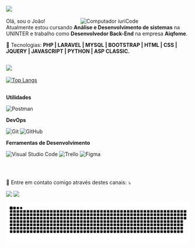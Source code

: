 
![](https://komarev.com/ghpvc/?username=jpedrols&color=006bed)

<img src="https://raw.githubusercontent.com/MicaelliMedeiros/micaellimedeiros/master/image/computer-illustration.png" min-width="300px" max-width="300px" width="300px" align="right" alt="Computador iuriCode">

<p align="left"> 
  Olá, sou o João! <br>
  Atualmente estou cursando <strong>Análise e Desenvolvimento de sistemas</strong> na UNINTER e trabalho como <strong>Desenvolvedor Back-End</strong> na empresa <strong>Aiqfome</strong>.
</p>

<p align="left">
  🤖 Tecnologias: <strong>PHP | LARAVEL | MYSQL | BOOTSTRAP | HTML | CSS | JQUERY | JAVASCRIPT | PYTHON | ASP CLASSIC.</strong>
</p>

##

<a href="https://github.com/jpedrols" align="right">
  <img height="180em" src="https://github-readme-stats.vercel.app/api?username=jpedrols&theme=midnight-purple&show_icons=true" />
</a>

[![Top Langs](https://github-readme-stats.vercel.app/api/top-langs/?username=jpedrols&layout=compact&theme=midnight-purple)](https://github.com/jpedrols/github-readme-stats)

##

**Utilidades**

  ![Postman](https://img.shields.io/badge/-Postman-333333?style=flat&logo=postman)

**DevOps**

  ![Git](https://img.shields.io/badge/-Git-333333?style=flat&logo=git)
  ![GitHub](https://img.shields.io/badge/-GitHub-333333?style=flat&logo=github)

**Ferramentas de Desenvolvimento**

  ![Visual Studio Code](https://img.shields.io/badge/-Visual%20Studio%20Code-333333?style=flat&logo=visual-studio-code&logoColor=007ACC)
  ![Trello](https://img.shields.io/badge/-Trello-333333?style=flat&logo=trello&logoColor=007ACC)
  ![Figma](https://img.shields.io/badge/-Figma-333333?style=flat&logo=figma&logoColor=007ACC)
  
##

<br/>

<p align="left">
  💌 Entre em contato comigo através destes canais: ⤵️
</p>

<p align="left">
  <a href="https://www.linkedin.com/in/joao-pedro-lopes-souza/" alt="Linkedin" target="_blank">
  <img src="https://img.shields.io/badge/-Linkedin-0e76a8?style=flat-square&logo=Linkedin&logoColor=white&link=LINK-DO-SEU-LINKEDIN" /></a>

  <a href="https://api.whatsapp.com/send?phone=035997709339" alt="WhatsApp" target="_blank">
  <img src="https://img.shields.io/badge/-WhatsApp-25d366?style=flat-square&labelColor=25d366&logo=whatsapp&logoColor=white&link=API-DO-SEU-WHATSAPP"/></a>
</p>  


![Snake animation](https://github.com/Xandre23/Xandre23/blob/output/github-contribution-grid-snake.svg)
